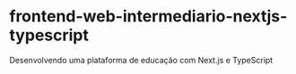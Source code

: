 # frontend-web-intermediario-nextjs-typescript
Desenvolvendo uma plataforma de educação com Next.js e TypeScript
